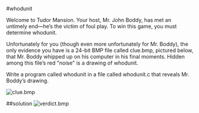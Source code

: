#whodunit

Welcome to Tudor Mansion. Your host, Mr. John Boddy, has met an untimely end—he’s the victim of foul play. To win this game, you must determine whodunit.

Unfortunately for you (though even more unfortunately for Mr. Boddy), the only evidence you have is a 24-bit BMP file called clue.bmp, pictured below, that Mr. Boddy whipped up on his computer in his final moments. Hidden among this file’s red "noise" is a drawing of whodunit.

Write a program called whodunit in a file called whodunit.c that reveals Mr. Boddy’s drawing.

![clue.bmp](http://i.imgur.com/ZzxZ9WT.png "clue.bmp")

##solution
![verdict.bmp](http://i.imgur.com/5ioQHx5.png "verdict.bmp")
